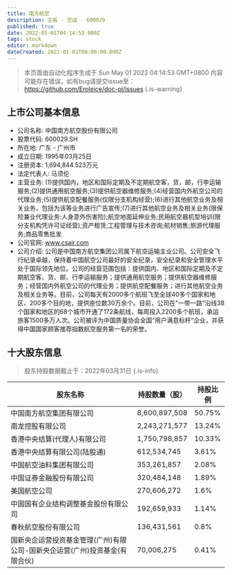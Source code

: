 ```yaml
---
title: 南方航空
description: 主板 - 空运 - 600029
published: true
date: 2022-05-01T04:14:53.000Z
tags: stock
editor: markdown
dateCreated: 2022-01-01T00:00:00.000Z
---
```


> 本页面由自动化程序生成于 Sun May 01 2022 04:14:53 GMT+0800
> 内容可能存在错误，如有bug请提交issue至：https://github.com/Eroleice/doc-pi/issues
{.is-warning}

## 上市公司基本信息
- 公司名称: 中国南方航空股份有限公司
- 股票代码: 600029.SH
- 所在地: 广东 - 广州市
- 成立日期: 1995年03月25日
- 注册资本: 1,694,844.523万元
- 法定代表人: 马须伦
- 主营业务: (1)提供国内，地区和国际定期及不定期航空客，货，邮，行李运输服务;(2)提供通用航空服务;(3)提供航空器维修服务;(4)经营国内外航空公司的代理业务;(5)提供航空配餐服务(仅限分支机构经营);(6)进行其他航空业务及相关业务，包括为该等业务进行广告宣传;(7)进行其他航空业务及相关业务(限保险兼业代理业务:人身意外伤害险);航空地面延伸业务;民用航空器机型培训(限分支机构凭许可证经营);资产租赁;工程管理与技术咨询;航材销售;旅游代理服务;商品零售批发
- 公司官网: www.csair.com
- 公司介绍: 公司是中国南方航空集团公司属下航空运输主业公司。公司安全飞行纪录卓越，保持着中国航空公司最好的安全纪录，安全纪录和安全管理水平处于国际领先地位。公司的经营范围包括：提供国内、地区和国际定期及不定期航空客、货、邮、行李运输服务；提供通用航空服务；提供航空器维修服务；经营国内外航空公司的代理业务；提供航空配餐服务；进行其他航空业务及相关业务等。目前，公司每天有2000多个航班飞至全球40多个国家和地区、200多个目的地，提供座位数30万余个。目前，公司在“一带一路”沿线38个国家和地区的68个城市开通了172条航线，每周投入2200多个航班，承运旅客1500多万人次。公司被评为中国质量协会全国“用户满意标杆”企业，并获得中国国家顾客推荐指数航空服务第一名的荣誉。


## 十大股东信息
> 股东持股数据截止于：2022年03月31日
{.is-info}

| 股东名称 | 持股数量（股） | 持股比例 |
| --- | --- | --- |
| 中国南方航空集团有限公司 | 8,600,897,508 | 50.75% |
| 南龙控股有限公司 | 2,243,271,577 | 13.24% |
| 香港中央结算(代理人)有限公司 | 1,750,798,857 | 10.33% |
| 香港中央结算有限公司(陆股通) | 612,534,745 | 3.61% |
| 中国航空油料集团有限公司 | 353,261,857 | 2.08% |
| 中国证券金融股份有限公司 | 320,484,148 | 1.89% |
| 美国航空公司 | 270,606,272 | 1.6% |
| 中国国有企业结构调整基金股份有限公司 | 192,659,933 | 1.14% |
| 春秋航空股份有限公司 | 136,431,561 | 0.8% |
| 国新央企运营投资基金管理(广州)有限公司-国新央企运营(广州)投资基金(有限合伙) | 70,006,275 | 0.41% |




